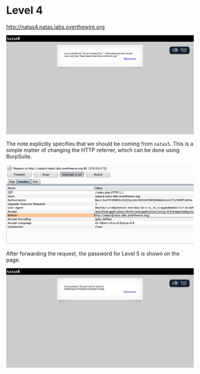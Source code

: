 # Level 4

http://natas4.natas.labs.overthewire.org

![](assets/natas4.png)

The note explicitly specifies that we should be coming from `natas5`. This is a simple matter of changing the HTTP referrer, which can be done using BurpSuite.

![](assets/natas4-solution-1.png)

After forwarding the request, the password for Level 5 is shown on the page.

![](assets/natas4-solution-2.png)
